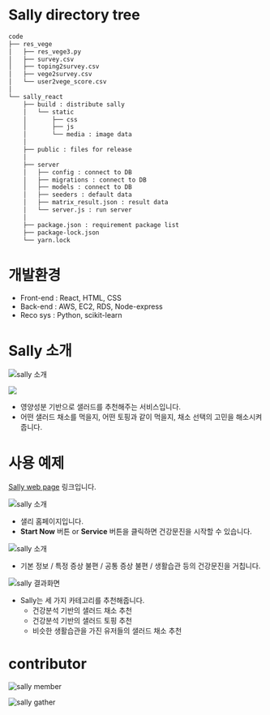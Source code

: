 # Sally directory tree

```bash
code
├── res_vege
│   ├── res_vege3.py
│   ├── survey.csv
│   ├── toping2survey.csv
│   ├── vege2survey.csv
│   └── user2vege_score.csv
│   
└── sally_react
    ├── build : distribute sally
    │   └── static
    │       ├── css
    │       ├── js
    │       └── media : image data
    │
    ├── public : files for release
    │
    ├── server
    │   ├── config : connect to DB
    │   ├── migrations : connect to DB
    │   ├── models : connect to DB
    │   ├── seeders : default data
    │   ├── matrix_result.json : result data
    │   └── server.js : run server
    │
    ├── package.json : requirement package list
    ├── package-lock.json
    └── yarn.lock
```



# 개발환경

- Front-end : React, HTML, CSS
- Back-end : AWS, EC2, RDS, Node-express
- Reco sys : Python, scikit-learn



# Sally 소개

![sally 소개](./readme_img/sally.PNG)

![](.\readme_img\sally_info.PNG)

- 영양성분 기반으로 샐러드를 추천해주는 서비스입니다.
- 어떤 샐러드 채소를 먹을지, 어떤 토핑과 같이 먹을지, 채소 선택의 고민을 해소시켜 줍니다.



# 사용 예제

[Sally web page](http://sallysalad.shop) 링크입니다.

![sally 소개](./readme_img/sally_web.PNG)

- 샐리 홈페이지입니다.
- **Start Now** 버튼 or **Service** 버튼을 클릭하면 건강문진을 시작할 수 있습니다.



![sally 소개](./readme_img/sally_survey.PNG)

- 기본 정보 / 특정 증상 불편 / 공통 증상 불편 / 생활습관 등의 건강문진을 거칩니다.

![sally 결과화면](.\readme_img\sally_result.PNG)

- Sally는 세 가지 카테고리를 추천해줍니다.
  - 건강분석 기반의 샐러드 채소 추천
  - 건강분석 기반의 샐러드 토핑 추천
  - 비슷한 생활습관을 가진 유저들의 샐러드 채소 추천



# contributor

![sally member](.\readme_img\member.PNG)

![sally gather](.\readme_img\gather.png)
